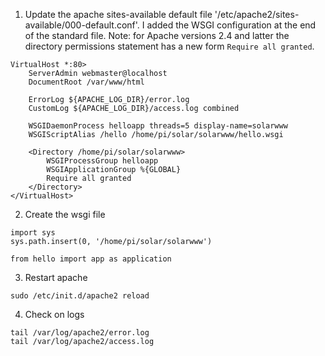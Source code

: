 1. Update the apache sites-available default file '/etc/apache2/sites-available/000-default.conf'. I added the WSGI configuration at the end of the
   standard file. Note: for Apache versions 2.4 and latter the directory permissions statement has a new form `Require all granted`.

```
VirtualHost *:80>
	ServerAdmin webmaster@localhost
	DocumentRoot /var/www/html

	ErrorLog ${APACHE_LOG_DIR}/error.log
	CustomLog ${APACHE_LOG_DIR}/access.log combined

    WSGIDaemonProcess helloapp threads=5 display-name=solarwww
    WSGIScriptAlias /hello /home/pi/solar/solarwww/hello.wsgi

    <Directory /home/pi/solar/solarwww>
        WSGIProcessGroup helloapp
        WSGIApplicationGroup %{GLOBAL}
        Require all granted
    </Directory>
</VirtualHost>
```

2. Create the wsgi file

```
import sys
sys.path.insert(0, '/home/pi/solar/solarwww')

from hello import app as application
```

3. Restart apache

```
sudo /etc/init.d/apache2 reload
```

4. Check on logs

```
tail /var/log/apache2/error.log
tail /var/log/apache2/access.log
```
